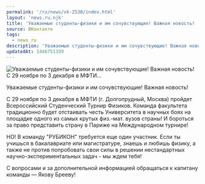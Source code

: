 ```yaml
---
permalink: '/ru/news/vk-2530/index.html'
layout: 'news.ru.njk'
title: 'Уважаемые студенты-физики и им сочувствующие! Важная новость!  С 29 ноября по 3 декабря в МФТИ'
source: ВКонтакте
tags:
  - news_ru
description: 'Уважаемые студенты-физики и им сочувствующие! Важная новость!  С 29 ноября по 3 декабря в МФТИ…'
updatedAt: 1446751339
---
```

![Уважаемые студенты-физики и им сочувствующие! Важная новость!  С 29 ноября по 3 декабря в МФТИ…](https://sun9-54.userapi.com/impf/c622923/v622923451/4e731/NlNXiAoHgH8.jpg?size=1280x859&quality=96&proxy=1&sign=708bb8635eab03462bc54623b80ef8b7&c_uniq_tag=pbHS2KcGVsLPCqmxLZ78bR-lnPib-XQ8R2nNON-ypmQ&type=album)

Уважаемые студенты-физики и им сочувствующие! Важная новость!

С 29 ноября по 3 декабря в МФТИ (г. Долгопрудный, Москва) пройдет Всероссийский Студенческий Турнир Физиков.
Команда факультета традиционно будет отстаивать честь Университета в научных боях на площадке одного из самых крутых физ.-мат. вузов страны! И бороться за право представить страну в Париже на Международном турнире!

НО! В команду "РУБИКОН" требуется еще один участник.
Если ты учишься в бакалавриате или магистратуре, знаешь и любишь физику, а также не против попробовать свои силы в решении нестандартных научно-экспериментальных задач - мы ждем тебя!

С вопросами и за дополнительной информацией обращаться к капитану команды — Якову Брееву!
